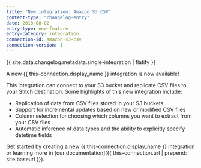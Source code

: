 ```yaml
---
title: "New integration: Amazon S3 CSV"
content-type: "changelog-entry"
date: 2018-08-02
entry-type: new-feature
entry-category: integration
connection-id: amazon-s3-csv
connection-version: 1
---
```

{{ site.data.changelog.metadata.single-integration | flatify }}

A new {{ this-connection.display_name }} integration is now available!

This integration can connect to your S3 bucket and replicate CSV files to your Stitch destination. Some highlights of this new integration include:

- Replication of data from CSV files stored in your S3 buckets
- Support for incremental updates based on new or modified CSV files 
- Column selection for choosing which columns you want to extract from your CSV files 
- Automatic inference of data types and the ability to explicitly specify datetime fields

Get started by creating a new {{ this-connection.display_name }} integration or learning more in [our documentation]({{ this-connection.url | prepend: site.baseurl }}).